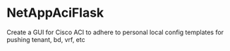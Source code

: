 # NetAppAciFlask
Create a GUI for Cisco ACI to adhere to personal local config templates for pushing tenant, bd, vrf, etc
